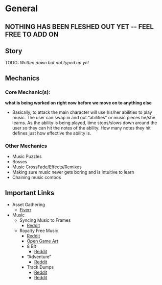 # General
## **NOTHING HAS BEEN FLESHED OUT YET -- FEEL FREE TO ADD ON**

## **Story**
TODO: *Written down but not typed up yet*

## **Mechanics**
### **Core Mechanic(s):** 
**what is being worked on right now before we move on to anything else**
* Basically, to attack the main character will use his/her abilities to play music. The user can swap in and out “abilities” or music pieces he/she learns. As the ability is being played, time stops/slows down around the user so they can hit the notes of the ability. How many notes they hit defines just how effective the ability is.

### Other Mechanics
* Music Puzzles
* Bosses
* Music CrossFade/Effects/Remixes
* Making sure music never gets boring and is intuitive to learn
* Chaining music combos
## **Important Links**
* Asset Gathering
  * [Fiverr](https://www.fiverr.com)
* Music
  * Syncing Music to Frames
    * [Reddit](https://www.reddit.com/r/gamedev/comments/4chrz7/how_to_sync_music_in_a_rhythm_game/d1ivj1q/)
  * Royalty Free Music
    * [Reddit](https://www.reddit.com/r/gamedev/comments/1g7b96/offering_free_custom_tailored_music_to_suit_your/)
    * [Open Game Art](https://opengameart.org/)
    * 8 Bit
      * [Reddit](https://www.reddit.com/r/gamedev/comments/14wcqw/hello_rgamedev_i_enjoy_making_8bit_music_i_would/)
    * “Adventure”
      * [Reddit](https://www.reddit.com/r/gamedev/comments/4tlqsn/im_brad_i_make_adventure_music_its_free_for_your/)
    * Track Dumps
      * [Reddit](https://www.reddit.com/r/gamedev/comments/4nar47/i_am_a_composer_download_thousands_of_free/)
      * [Reddit](https://www.reddit.com/r/gamedev/comments/46y76p/i_am_a_composer_download_my_5000_free_royalty/)
